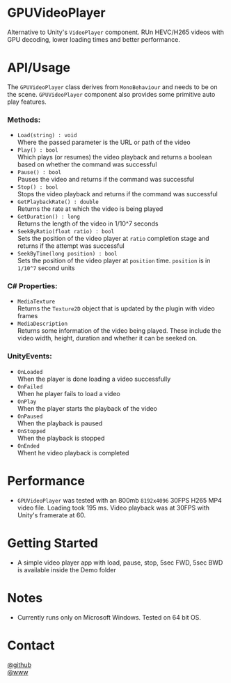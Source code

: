 # GPUVideoPlayer
Alternative to Unity's `VideoPlayer` component. RUn HEVC/H265 videos with GPU decoding, lower loading times and better performance.

# API/Usage
The `GPUVideoPlayer` class derives from `MonoBehaviour` and needs to be on the scene. `GPUVideoPlayer` component also provides some primitive auto play features.  
  
### Methods:
- `Load(string) : void`  
Where the passed parameter is the URL or path of the video  
- `Play() : bool`  
Which plays (or resumes) the video playback and returns a boolean based on whether the command was successful  
- `Pause() : bool`  
Pauses the video and returns if the command was successful  
- `Stop() : bool`  
Stops the video playback and returns if the command was successful  
- `GetPlaybackRate() : double`  
Returns the rate at which the video is being played  
- `GetDuration() : long`  
Returns the length of the video in 1/10^7 seconds  
- `SeekByRatio(float ratio) : bool`  
Sets the position of the video player at `ratio` completion stage and returns if the attempt was successful  
- `SeekByTime(long position) : bool`  
Sets the position of the video player at `position` time. `position` is in `1/10^7` second units

### C# Properties:  
- `MediaTexture`  
Returns the `Texture2D` object that is updated by the plugin with video frames  
- `MediaDescription`  
Returns some information of the video being played. These include the video width, height, duration and whether it can be seeked on.

### UnityEvents:
- `OnLoaded`  
When the player is done loading a video successfully
- `OnFailed`  
When he player fails to load a video  
- `OnPlay`  
When the player starts the playback of the video  
- `OnPaused`  
When the playback is paused  
- `OnStopped`  
When the playback is stopped  
- `OnEnded`  
Whent he video playback is completed  

# Performance
- `GPUVideoPlayer` was tested with an 800mb `8192x4096` 30FPS H265 MP4 video file. Loading took 195 ms. Video playback was at 30FPS with Unity's framerate at 60.

# Getting Started  
- A simple video player app with load, pause, stop, 5sec FWD, 5sec BWD is available inside the Demo folder

# Notes
- Currently runs only on Microsoft Windows. Tested on 64 bit OS.

# Contact
[@github](https://www.github.com/adrenak)  
[@www](http://www.vatsalambastha.com)